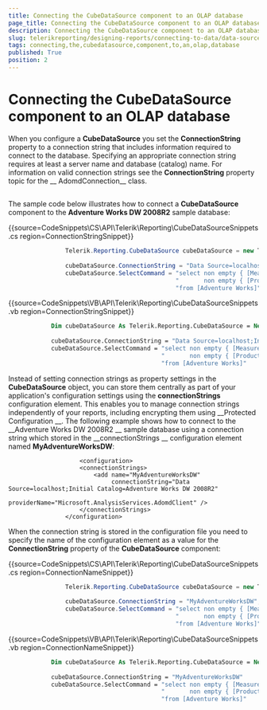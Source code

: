 ```yaml
---
title: Connecting the CubeDataSource component to an OLAP database
page_title: Connecting the CubeDataSource component to an OLAP database | for Telerik Reporting Documentation
description: Connecting the CubeDataSource component to an OLAP database
slug: telerikreporting/designing-reports/connecting-to-data/data-source-components/cubedatasource-component/connecting-the-cubedatasource-component-to-an-olap-database
tags: connecting,the,cubedatasource,component,to,an,olap,database
published: True
position: 2
---
```


# Connecting the CubeDataSource component to an OLAP database



When you configure a __CubeDataSource__ you set the __ConnectionString__ 				property to a connection string that includes information required to connect to the database. Specifying an 				appropriate connection string requires at least a server name and database (catalog) name. For information on 				valid connection strings see the __ConnectionString__ property topic for the __ 				AdomdConnection__ class. 			

## 

The sample code below illustrates how to connect a __CubeDataSource__ component to 					the __Adventure Works DW 2008R2__ sample database: 				

{{source=CodeSnippets\CS\API\Telerik\Reporting\CubeDataSourceSnippets.cs region=ConnectionStringSnippet}}
````c#
	            Telerik.Reporting.CubeDataSource cubeDataSource = new Telerik.Reporting.CubeDataSource();
	
	            cubeDataSource.ConnectionString = "Data Source=localhost;Initial Catalog=Adventure Works DW 2008R2";
	            cubeDataSource.SelectCommand = "select non empty { [Measures].[Sales Amount] } on columns, " +
	                                           "       non empty { [Product].[Category].[Category] } on rows " +
	                                           "from [Adventure Works]";
````



{{source=CodeSnippets\VB\API\Telerik\Reporting\CubeDataSourceSnippets.vb region=ConnectionStringSnippet}}
````vb
	        Dim cubeDataSource As Telerik.Reporting.CubeDataSource = New Telerik.Reporting.CubeDataSource()
	
	        cubeDataSource.ConnectionString = "Data Source=localhost;Initial Catalog=Adventure Works DW 2008R2"
	        cubeDataSource.SelectCommand = "select non empty { [Measures].[Sales Amount] } on columns, " & _
	                                       "       non empty { [Product].[Category].[Category] } on rows " & _
	                                       "from [Adventure Works]"
````



Instead of setting connection strings as property settings in the __CubeDataSource__ 					object, you can store them centrally as part of your application's configuration settings using the 					__connectionStrings__ configuration element. This enables you to manage connection 					strings independently of your reports, including encrypting them using __Protected Configuration 					__. The following example shows how to connect to the __Adventure Works DW 2008R2 					__ sample database using a connection string which stored in the __connectionStrings 					__ configuration element named __MyAdventureWorksDW__: 				

						<configuration>
						<connectionStrings>
							<add name="MyAdventureWorksDW"
								 connectionString="Data Source=localhost;Initial Catalog=Adventure Works DW 2008R2"
								 providerName="Microsoft.AnalysisServices.AdomdClient" />
						</connectionStrings>
					</configuration>
				



When the connection string is stored in the configuration file you need to specify the name of the 					configuration element as a value for the __ConnectionString__ property of the 					__CubeDataSource__ component: 				

{{source=CodeSnippets\CS\API\Telerik\Reporting\CubeDataSourceSnippets.cs region=ConnectionNameSnippet}}
````c#
	            Telerik.Reporting.CubeDataSource cubeDataSource = new Telerik.Reporting.CubeDataSource();
	
	            cubeDataSource.ConnectionString = "MyAdventureWorksDW";
	            cubeDataSource.SelectCommand = "select non empty { [Measures].[Sales Amount] } on columns, " +
	                                           "       non empty { [Product].[Category].[Category] } on rows " +
	                                           "from [Adventure Works]";
````



{{source=CodeSnippets\VB\API\Telerik\Reporting\CubeDataSourceSnippets.vb region=ConnectionNameSnippet}}
````vb
	        Dim cubeDataSource As Telerik.Reporting.CubeDataSource = New Telerik.Reporting.CubeDataSource()
	
	        cubeDataSource.ConnectionString = "MyAdventureWorksDW"
	        cubeDataSource.SelectCommand = "select non empty { [Measures].[Sales Amount] } on columns, " & _
	                                       "       non empty { [Product].[Category].[Category] } on rows " & _
	                                       "from [Adventure Works]"
````


